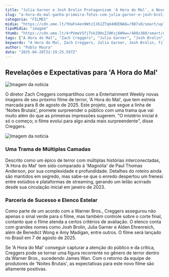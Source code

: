 ```yaml
---
title: "Julia Garner e Josh Brolin Protagonizam 'A Hora do Mal', o Novo Thriller de Zach Creggers"
slug: "a-hora-do-mal-ganha-primeira-fotos-com-julia-garner-e-josh-brolin"
categoria: "FILMES"
midia: "https://cdn.ome.lt/YHaFn4en9WtzIJ61ZTqU4HDENAQ=/987x0/smart/uploads/conteudo/fotos/Design_sem_nome_-_2025-04-28T185538.116.png"
tipoMidia: "imagem"
thumb: "https://cdn.ome.lt/4rPVmeVSfjTnk29HsZJ9Ksj6W9w=/480x360/smart/extras/conteudos/Design_sem_nome_-_2025-04-28T185538.116.png"
tags: ["A Hora do Mal", "Zach Creggers", "Julia Garner", "Josh Brolin", "filme de terror", "Noites Brutais", "Warner Bros.", "cinema"]
keywords: "A Hora do Mal, Zach Creggers, Julia Garner, Josh Brolin, filme de terror, Noites Brutais, Warner Bros., cinema"
author: "Pablo Moura"
data: "2025-04-28T22:19:25.597Z"
---
```


## Revelações e Expectativas para 'A Hora do Mal'

![Imagem da notícia](https://cdn.ome.lt/0R_2buhE46FIrBLq33HeQz-6cjQ=/fit-in/837x500/smart/uploads/conteudo/fotos/Gpn-Nf1WYAAXpw0.jpeg)

O diretor Zach Creggers compartilhou com a Entertainment Weekly novas imagens de seu próximo filme de terror, 'A Hora do Mal', que tem estreia marcada para 8 de agosto de 2025. Este projeto, que segue a linha de 'Noites Brutais', promete surpreender o público com uma trama que vai muito além do que as primeiras impressões sugerem. "O mistério inicial é só o começo; o filme evolui para algo ainda mais surpreendente", disse Creggers.

![Imagem da notícia](https://cdn.ome.lt/VaH_jwVw1r7idvN6GWhO1ib-YPQ=/fit-in/837x500/smart/uploads/conteudo/fotos/Gpn-NfxXUAAZ17c.jpeg)

### Uma Trama de Múltiplas Camadas

Descrito como um épico de terror com múltiplas histórias interconectadas, 'A Hora do Mal' tem sido comparado à 'Magnólia' de Paul Thomas Anderson, por sua complexidade e profundidade. Detalhes do roteiro ainda são mantidos em segredo, mas sabe-se que o enredo despertou um frenesi entre estúdios e plataformas de streaming, gerando um leilão acirrado desde sua circulação inicial em janeiro de 2023.

### Parceria de Sucesso e Elenco Estelar

Como parte de um acordo com a Warner Bros., Creggers assegurou não apenas o sinal verde para o filme, mas também controle sobre o corte final, contanto que o filme atenda a certos critérios de avaliação. O elenco conta com grandes nomes como Josh Brolin, Julia Garner e Alden Ehrenreich, além de Benedict Wong e Amy Madigan, entre outros. O filme será lançado no Brasil em 7 de agosto de 2025.

Se 'A Hora do Mal' conseguir capturar a atenção do público e da crítica, Creggers pode se tornar uma figura recorrente no gênero de terror dentro da Warner Bros., sucedendo James Wan. Com o retorno da equipe de produtores de 'Noites Brutais', as expectativas para este novo filme são altamente positivas.